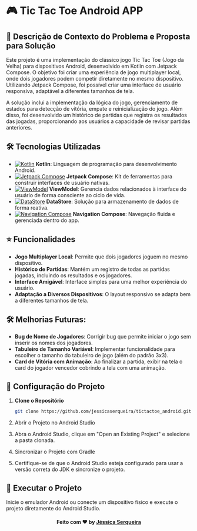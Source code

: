 # 🎮 Tic Tac Toe Android APP

## 📝 Descrição de Contexto do Problema e Proposta para Solução

Este projeto é uma implementação do clássico jogo Tic Tac Toe (Jogo da Velha) para dispositivos Android, desenvolvido em Kotlin com Jetpack Compose. O objetivo foi criar uma experiência de jogo multiplayer local, onde dois jogadores podem competir diretamente no mesmo dispositivo. Utilizando Jetpack Compose, foi possível criar uma interface de usuário responsiva, adaptável a diferentes tamanhos de tela.

A solução inclui a implementação da lógica do jogo, gerenciamento de estados para detecção de vitória, empate e reinicialização do jogo. Além disso, foi desenvolvido um histórico de partidas que registra os resultados das jogadas, proporcionando aos usuários a capacidade de revisar partidas anteriores.

## 🛠 Tecnologias Utilizadas

- [![Kotlin](https://img.shields.io/badge/Kotlin-0095D5?style=flat-square&logo=kotlin&logoColor=white)](https://kotlinlang.org/docs/home.html) **Kotlin**: Linguagem de programação para desenvolvimento Android.
- [![Jetpack Compose](https://img.shields.io/badge/Jetpack%20Compose-4285F4?style=flat-square&logo=jetpack-compose&logoColor=white)](https://developer.android.com/jetpack/compose) **Jetpack Compose**: Kit de ferramentas para construir interfaces de usuário nativas.
- [![ViewModel](https://img.shields.io/badge/ViewModel-76FF03?style=flat-square&logo=android&logoColor=white)](https://developer.android.com/topic/libraries/architecture/viewmodel) **ViewModel**: Gerencia dados relacionados à interface do usuário de forma consciente ao ciclo de vida.
- [![DataStore](https://img.shields.io/badge/DataStore-FF6F00?style=flat-square&logo=android&logoColor=white)](https://developer.android.com/topic/libraries/architecture/datastore) **DataStore**: Solução para armazenamento de dados de forma reativa.
- [![Navigation Compose](https://img.shields.io/badge/Navigation-5C6BC0?style=flat-square&logo=android&logoColor=white)](https://developer.android.com/jetpack/compose/navigation) **Navigation Compose**: Navegação fluida e gerenciada dentro do app.

## ⭐ Funcionalidades

- **Jogo Multiplayer Local**: Permite que dois jogadores joguem no mesmo dispositivo.
- **Histórico de Partidas**: Mantém um registro de todas as partidas jogadas, incluindo os resultados e os jogadores.
- **Interface Amigável**: Interface simples para uma melhor experiência do usuário.
- **Adaptação a Diversos Dispositivos**: O layout responsivo se adapta bem a diferentes tamanhos de tela.

## 🛠 Melhorias Futuras:

- **Bug de Nome de Jogadores**: Corrigir bug que permite iniciar o jogo sem inserir os nomes dos jogadores.
- **Tabuleiro de Tamanho Variável**: Implementar funcionalidade para escolher o tamanho do tabuleiro de jogo (além do padrão 3x3).
- **Card de Vitória com Animação**: Ao finalizar a partida, exibir na tela o card do jogador vencedor cobrindo a tela com uma animação.

## 🔧 Configuração do Projeto

1. **Clone o Repositório**
   ```bash
   git clone https://github.com/jessicaserqueira/tictactoe_android.git
   
2. Abrir o Projeto no Android Studio
   
3. Abra o Android Studio, clique em "Open an Existing Project" e selecione a pasta clonada.

5. Sincronizar o Projeto com Gradle
   
6. Certifique-se de que o Android Studio esteja configurado para usar a versão correta do JDK e sincronize o projeto.

## 🔧 Executar o Projeto

Inicie o emulador Android ou conecte um dispositivo físico e execute o projeto diretamente do Android Studio.

<h4 align="center">
    Feito com ❤️ by <a href="https://www.linkedin.com/in/jessica-serqueira-939802ba/" target="_blank">Jéssica Serqueira</a>
</h4>



